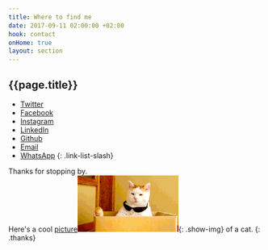 ```yaml
---
title: Where to find me
date: 2017-09-11 02:00:00 +02:00
hook: contact
onHome: true
layout: section
---
```


## {{page.title}}

  - <a href="//twitter.com/ChristianWijnia" class="show-img">Twitter<img data-src="/assets/img/gifs/bird.gif" alt="" /></a>
  - <a href="//www.facebook.com/ChristianWijnia" class="show-img">Facebook<img data-src="/assets/img/gifs/facebook.gif" alt="" /></a>
  - <a href="//instagram.com/christhebutcher" class="show-img">Instagram<img data-src="/assets/img/gifs/photo.gif" alt="" /></a>
  - <a href="//linkedin.com/in/christian-wijnia-1364a29b" class="show-img">LinkedIn<img data-src="/assets/img/gifs/office.gif" alt="" /></a>
  - <a href="//github.com/christhebutcher" class="show-img">Github<img data-src="/assets/img/gifs/code.gif" alt="" /></a>
  - <a href="mailto:ccwijnia@gmail.com" class="show-img">Email<img data-src="/assets/img/gifs/monkey.gif" alt="" /></a>
  - <a href="//api.whatsapp.com/send?phone=31642407442" class="show-img">WhatsApp<img data-src="/assets/img/gifs/spiderman.gif" alt="" /></a>
{: .link-list-slash}

<instagram-feed></instagram-feed>

Thanks for stopping by.<br> Here's a cool [picture![](/assets/img/gifs/cat.gif)](javascript:){: .show-img} of a cat.
{: .thanks}